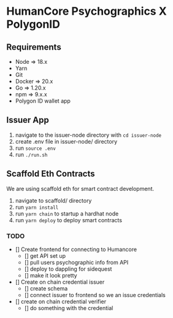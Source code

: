 # HumanCore Psychographics X PolygonID

## Requirements 
- Node => 18.x
- Yarn 
- Git  
- Docker => 20.x
- Go => 1.20.x
- npm => 9.x.x
- Polygon ID wallet app 

## Issuer App
1. navigate to the issuer-node directory with ```cd issuer-node```
2. create .env file in issuer-node/ directory 
3. run ```source .env```
4. run ```./run.sh```

## Scaffold Eth Contracts 
We are using scaffold eth for smart contract development. 

1. navigate to scaffold/ directory 
2. run ```yarn install```
3. run ```yarn chain``` to startup a hardhat node 
4. run ```yarn deploy``` to deploy smart contracts




### TODO 
- [] Create frontend for connecting to Humancore 
    - [] get API set up 
    - [] pull users psychographic info from API
    - [] deploy to dappling for sidequest 
    - [] make it look pretty
- [] Create on chain credential issuer 
    - [] create schema 
    - [] connect issuer to frontend so we an issue credentials 
- [] create on chain credential verifier 
    - [] do something with the credential